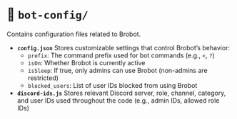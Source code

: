 # 📂 `bot-config/`

Contains configuration files related to Brobot.

* **`config.json`** Stores customizable settings that control Brobot’s behavior:
  * `prefix`: The command prefix used for bot commands (e.g., `<`, `?`)
  * `isOn`: Whether Brobot is currently active
  * `isSleep`: If true, only admins can use Brobot (non-admins are restricted)
  * `blocked_users`: List of user IDs blocked from using Brobot
* **`discord-ids.js`** Stores relevant Discord server, role, channel, category, and user IDs used throughout the code (e.g., admin IDs, allowed role IDs)
